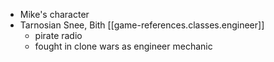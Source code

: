 
- Mike's character
- Tarnosian Snee, Bith [[game-references.classes.engineer]]
  - pirate radio
  - fought in clone wars as engineer mechanic
